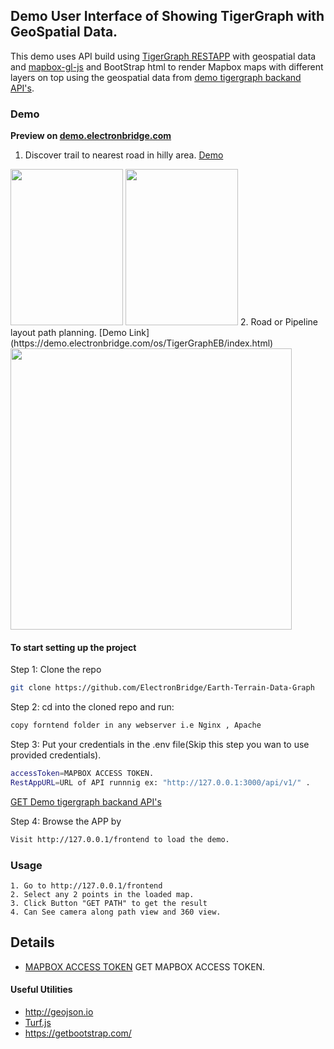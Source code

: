 
## Demo User Interface of Showing TigerGraph with GeoSpatial Data.

This demo uses API build using [TigerGraph RESTAPP](https://docs.tigergraph.com/tigergraph-server/current/api/authentication) with geospatial data and [mapbox-gl-js](https://docs.mapbox.com/mapbox-gl-js/guides/) and BootStrap html to render Mapbox maps with different layers on top using the geospatial data from [demo tigergraph backand API's](https://github.com/ElectronBridge/Earth-Terrain-Data-Graph/tree/main/User_Interface/Backend).


### Demo

**Preview on [demo.electronbridge.com](https://demo.electronbridge.com/os/TigerGraphEB/)**

1. Discover trail to nearest road in hilly area. [Demo](https://demo.electronbridge.com/os/TigerGraphEB/trailroad.html)<br>
<img src="https://github.com/ElectronBridge/Earth-Terrain-Data-Graph/blob/main/User_Interface/Frontend/assets/img/screenshots/Screenshot1.png" width="180px" height="250px"/>
<img src="https://github.com/ElectronBridge/Earth-Terrain-Data-Graph/blob/main/User_Interface/Frontend/assets/img/screenshots/Screenshot2.png" width="180px" height="250px"/>
2. Road or Pipeline layout path planning. [Demo Link](https://demo.electronbridge.com/os/TigerGraphEB/index.html) <br> <img src="https://github.com/ElectronBridge/Earth-Terrain-Data-Graph/blob/main/User_Interface/Frontend/assets/img/screenshots/Screenshot3.png" width="450px">

#### To start setting up the project

Step 1: Clone the repo

```bash
git clone https://github.com/ElectronBridge/Earth-Terrain-Data-Graph
```

Step 2: cd into the cloned repo and run:

```bash
copy forntend folder in any webserver i.e Nginx , Apache
```

Step 3: Put your credentials in the .env file(Skip this step you wan to use provided credentials).

```bash
accessToken=MAPBOX ACCESS TOKEN.
RestAppURL=URL of API runnnig ex: "http://127.0.0.1:3000/api/v1/" .
```
[GET Demo tigergraph backand API's](https://github.com/ElectronBridge/Earth-Terrain-Data-Graph/tree/main/User_Interface/Backend)

Step 4: Browse the APP by

```bash
Visit http://127.0.0.1/frontend to load the demo. 
```

### Usage

```
1. Go to http://127.0.0.1/frontend
2. Select any 2 points in the loaded map.
3. Click Button "GET PATH" to get the result 
4. Can See camera along path view and 360 view.
```
## Details

- [MAPBOX ACCESS TOKEN](https://account.mapbox.com/)  GET MAPBOX ACCESS TOKEN.

#### Useful Utilities

- http://geojson.io
- [Turf.js](https://turfjs.org)
- https://getbootstrap.com/
